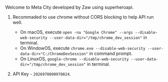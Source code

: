 Welcome to Meta City developed by Zaw using superheroapi.

1. Recommaded to use chrome without CORS blocking to help API run well. 
    - On macOS, execute ``` open -na "Google Chrome" --args --disable-web-security --user-data-dir="/tmp/chrome_dev_session" ``` in terminal. 
    - On WindowOS, execute ``` chrome.exe --disable-web-security --user-data-dir="C:/ChromeDevSession" ``` in command prompt. 
    - On LinuxOS, ``` google-chrome --disable-web-security --user-data-dir="/tmp/chrome_dev_session" ``` in terminal.

2. API Key - ``` 2026970890970824 ```.

